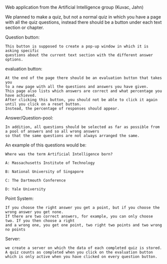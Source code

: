 Web application from the Artificial Intelligence group (Kuvac, Jahn)

We planned to make a quiz, 
but not a normal quiz in which you have a page with all the quiz questions, 
instead there should be a button under each text section or chapter. 

Question button:

	This button is supposed to create a pop-up window in which it is asking specific 
	questions about the current text section with the different answer options.

 
evaluation button:

	At the end of the page there should be an evaluation button that takes you 
	to a new page with all the questions and answers you have given.
	This page also lists which answers are correct and what percentage you have achieved.
	After clicking this button, you should not be able to click it again until you click on a reset button. 
	Instead, the percentage of responses should appear.


Answer/Question-pool:

	In addition, all questions should be selected as far as possible from a pool of answers and so all wrong answers
	so that the same questions are not always arranged the same.


An example of this questions would be:

	Where was the term Artificial Intelligence born?

	A: Massachusetts Institute of Technology

	B: National University of Singapore
	
	C: The Dartmouth Conference

	D: Yale University


Point System:	

	If you choose the right answer you get a point, but if you choose the wrong answer you get none.
	If there are two correct answers, for example, you can only choose two. If you then choose a right 
	and a wrong one, you get one point, two right two points and two wrong no points


Server:

	we create a server on which the data of each completed quiz is stored.
	A quiz counts as completed when you click on the evaluation button which is only active when you have clicked on every question button.